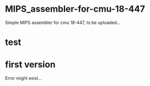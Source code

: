 # MIPS_assembler-for-cmu-18-447
Simple MIPS assembler for cmu 18-447, to be uploaded...

# test

# first version
Error might exist...
